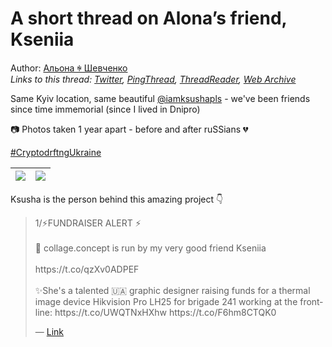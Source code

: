 # A short thread on Alona’s friend, Kseniia

Author: [Альона ꑭ Шевченко](https://twitter.com/cryptodrftng)  
*Links to this thread: [Twitter](https://twitter.com/cryptodrftng/status/1556063055074791425), [PingThread](https://pingthread.com/thread/1556063055074791425), [ThreadReader](https://threadreaderapp.com/thread/1556063055074791425.html), [Web Archive](https://web.archive.org/web/*/https://twitter.com/cryptodrftng/status/1556063055074791425)*

Same Kyiv location, same beautiful [@iamksushapls](https://twitter.com/iamksushapls) - we've been friends since time immemorial (since I lived in Dnipro) 

📷 Photos taken 1 year apart - before and after ruSSians 💔

[#CryptodrftngUkraine](https://twitter.com/hashtag/CryptodrftngUkraine)

| [![](https://pbs.twimg.com/media/FZg_GW8XoAAfA17.jpg)](https://pbs.twimg.com/media/FZg_GW8XoAAfA17.jpg) | [![](https://pbs.twimg.com/media/FZg_GXaWYAUlymg.jpg)](https://pbs.twimg.com/media/FZg_GXaWYAUlymg.jpg) |
| :-: | :-: |

Ksusha is the person behind this amazing project 👇

<blockquote class="twitter-tweet">
    <p lang="en" dir="ltr">
    1/⚡️FUNDRAISER ALERT ⚡️<br />
    <br />
    💞 collage.concept is run by my very good friend Kseniia <br />
    <br />
    https://t.co/qzXv0ADPEF<br />
    <br />
    ✨She&#39;s a talented 🇺🇦 graphic designer raising funds for a thermal image device Hikvision Pro LH25 for brigade 241 working at the frontline: https://t.co/UWQTNxHXhw https://t.co/F6hm8CTQK0<br />
    </p>
    &mdash; <a href="https://twitter.com/cryptodrftng/status/1543034203226390529">Link</a>
</blockquote>
